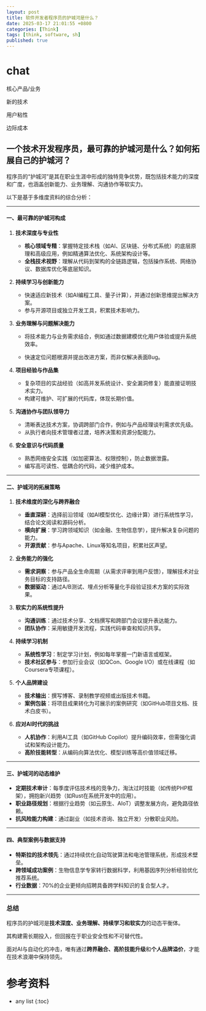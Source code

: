 ```yaml
---
layout: post
title: 软件开发者程序员的护城河是什么？
date: 2025-03-17 21:01:55 +0800
categories: [Think]
tags: [think, software, sh]
published: true
---
```






# chat

核心产品/业务

新的技术

用户粘性

边际成本

## 一个技术开发程序员，最可靠的护城河是什么？如何拓展自己的护城河？

程序员的“护城河”是其在职业生涯中形成的独特竞争优势，既包括技术能力的深度和广度，也涵盖创新能力、业务理解、沟通协作等软实力。

以下是基于多维度资料的综合分析：

---

#### **一、最可靠的护城河构成**
1. **技术深度与专业性**  
   - **核心领域专精**：掌握特定技术栈（如AI、区块链、分布式系统）的底层原理和高级应用，例如精通算法优化、系统架构设计等。  
   - **全栈技术视野**：理解从代码到架构的全链路逻辑，包括操作系统、网络协议、数据库优化等底层知识。  

2. **持续学习与创新能力**  
   - 快速适应新技术（如AI编程工具、量子计算），并通过创新思维提出解决方案。  
   - 参与开源项目或独立开发工具，积累技术影响力。  

3. **业务理解与问题解决能力**  
   - 将技术能力与业务需求结合，例如通过数据建模优化用户体验或提升系统效率。  

   - 快速定位问题根源并提出改进方案，而非仅解决表面Bug。  

4. **项目经验与作品集**  
   - 复杂项目的实战经验（如高并发系统设计、安全漏洞修复）能直接证明技术实力。  
   - 构建可维护、可扩展的代码库，体现长期价值。  

5. **沟通协作与团队领导力**  
   - 清晰表达技术方案，协调跨部门合作，例如与产品经理谈判需求优先级。  
   - 从执行者向技术管理者过渡，培养决策和资源分配能力。  

6. **安全意识与代码质量**  
   - 熟悉网络安全实践（如加密算法、权限控制），防止数据泄露。  
   - 编写高可读性、低耦合的代码，减少维护成本。  

---

#### **二、护城河的拓展策略**
1. **技术维度的深化与跨界融合**  
   - **垂直深耕**：选择前沿领域（如AI模型优化、边缘计算）进行系统性学习，结合论文阅读和源码分析。  
   - **横向扩展**：学习跨领域知识（如金融、生物信息学），提升解决复杂问题的能力。  
   - **开源贡献**：参与Apache、Linux等知名项目，积累社区声望。  

2. **业务能力的强化**  
   - **需求洞察**：参与产品全生命周期（从需求评审到用户反馈），理解技术对业务目标的支持路径。  
   - **数据驱动**：通过A/B测试、埋点分析等量化手段验证技术方案的实际效果。  

3. **软实力的系统性提升**  
   - **沟通训练**：通过技术分享、文档撰写和跨部门会议提升表达能力。  
   - **团队协作**：采用敏捷开发流程，实践代码审查和知识共享。  

4. **持续学习机制**  
   - **系统性学习**：制定学习计划，例如每年掌握一门新语言或框架。  
   - **技术社区参与**：参加行业会议（如QCon、Google I/O）或在线课程（如Coursera专项课程）。  

5. **个人品牌建设**  
   - **技术输出**：撰写博客、录制教学视频或出版技术书籍。  
   - **案例包装**：将项目成果转化为可展示的案例研究（如GitHub项目文档、技术白皮书）。  

6. **应对AI时代的挑战**  
   - **人机协作**：利用AI工具（如GitHub Copilot）提升编码效率，但需强化调试和架构设计能力。  
   - **高阶技能转型**：从编码向算法优化、模型训练等高价值领域迁移。  

---

#### **三、护城河的动态维护**
- **定期技术审计**：每季度评估技术栈的竞争力，淘汰过时技能（如传统PHP框架），拥抱新兴趋势（如Rust在系统开发中的应用）。  
- **职业路径规划**：根据行业趋势（如云原生、AIoT）调整发展方向，避免路径依赖。  
- **抗风险能力构建**：通过副业（如技术咨询、独立开发）分散职业风险。  

---

#### **四、典型案例与数据支持**
- **特斯拉的技术领先**：通过持续优化自动驾驶算法和电池管理系统，形成技术壁垒。  
- **跨领域成功案例**：生物信息学专家转行数据科学，利用基因序列分析经验优化推荐系统。  
- **行业数据**：70%的企业更倾向招聘具备跨学科知识的复合型人才。  

---

### 总结

程序员的护城河是**技术深度、业务理解、持续学习和软实力**的动态平衡体。

其构建需长期投入，但回报在于职业安全性和不可替代性。

面对AI与自动化的冲击，唯有通过**跨界融合、高阶技能升级**和**个人品牌溢价**，才能在技术浪潮中保持领先。


# 参考资料


* any list
{:toc}